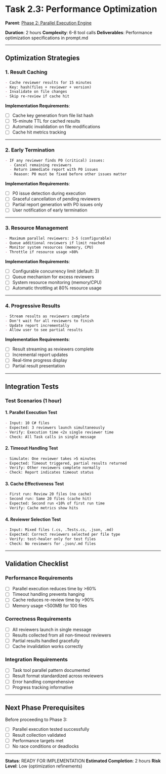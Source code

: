 # Task 2.3: Performance Optimization

**Parent**: [Phase 2: Parallel Execution Engine](../phase-2-parallel-execution.md)

**Duration**: 2 hours
**Complexity**: 6-8 tool calls
**Deliverables**: Performance optimization specifications in prompt.md

---

## Optimization Strategies

### 1. Result Caching

```markdown
- Cache reviewer results for 15 minutes
- Key: hash(files + reviewer + version)
- Invalidate on file changes
- Skip re-review if cache hit
```

**Implementation Requirements**:
- [ ] Cache key generation from file list hash
- [ ] 15-minute TTL for cached results
- [ ] Automatic invalidation on file modifications
- [ ] Cache hit metrics tracking

---

### 2. Early Termination

```markdown
- IF any reviewer finds P0 (critical) issues:
  - Cancel remaining reviewers
  - Return immediate report with P0 issues
  - Reason: P0 must be fixed before other issues matter
```

**Implementation Requirements**:
- [ ] P0 issue detection during execution
- [ ] Graceful cancellation of pending reviewers
- [ ] Partial report generation with P0 issues only
- [ ] User notification of early termination

---

### 3. Resource Management

```markdown
- Maximum parallel reviewers: 3-5 (configurable)
- Queue additional reviewers if limit reached
- Monitor system resources (memory, CPU)
- Throttle if resource usage >80%
```

**Implementation Requirements**:
- [ ] Configurable concurrency limit (default: 3)
- [ ] Queue mechanism for excess reviewers
- [ ] System resource monitoring (memory/CPU)
- [ ] Automatic throttling at 80% resource usage

---

### 4. Progressive Results

```markdown
- Stream results as reviewers complete
- Don't wait for all reviewers to finish
- Update report incrementally
- Allow user to see partial results
```

**Implementation Requirements**:
- [ ] Result streaming as reviewers complete
- [ ] Incremental report updates
- [ ] Real-time progress display
- [ ] Partial result presentation

---

## Integration Tests

### Test Scenarios (1 hour)

#### 1. Parallel Execution Test
```markdown
- Input: 10 C# files
- Expected: 3 reviewers launch simultaneously
- Verify: Execution time <2x single reviewer time
- Check: All Task calls in single message
```

#### 2. Timeout Handling Test
```markdown
- Simulate: One reviewer takes >5 minutes
- Expected: Timeout triggered, partial results returned
- Verify: Other reviewers complete normally
- Check: Report indicates timeout status
```

#### 3. Cache Effectiveness Test
```markdown
- First run: Review 20 files (no cache)
- Second run: Same 20 files (cache hit)
- Expected: Second run <10% of first run time
- Verify: Cache metrics show hits
```

#### 4. Reviewer Selection Test
```markdown
- Input: Mixed files (.cs, .Tests.cs, .json, .md)
- Expected: Correct reviewers selected per file type
- Verify: test-healer only for test files
- Check: No reviewers for .json/.md files
```

---

## Validation Checklist

### Performance Requirements
- [ ] Parallel execution reduces time by >60%
- [ ] Timeout handling prevents hanging
- [ ] Cache reduces re-review time by >90%
- [ ] Memory usage <500MB for 100 files

### Correctness Requirements
- [ ] All reviewers launch in single message
- [ ] Results collected from all non-timeout reviewers
- [ ] Partial results handled gracefully
- [ ] Cache invalidation works correctly

### Integration Requirements
- [ ] Task tool parallel pattern documented
- [ ] Result format standardized across reviewers
- [ ] Error handling comprehensive
- [ ] Progress tracking informative

---

## Next Phase Prerequisites

Before proceeding to Phase 3:
- [ ] Parallel execution tested successfully
- [ ] Result collection validated
- [ ] Performance targets met
- [ ] No race conditions or deadlocks

---

**Status**: READY FOR IMPLEMENTATION
**Estimated Completion**: 2 hours
**Risk Level**: Low (optimization refinements)
